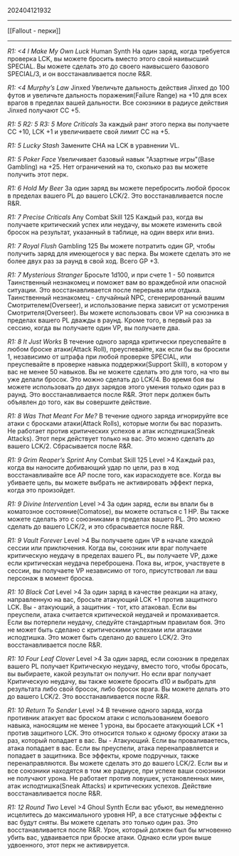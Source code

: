202404121932
***
[[Fallout - перки]]
***
*R1: <4*
*I Make My Own Luck*
Human
Synth
На один заряд, когда требуется проверка LCK, вы можете бросить вместо этого свой наивысший SPECIAL. 
Вы можете сделать это до своего наивысшего базового SPECIAL/3, и он восстанавливается после R&R.

*R1: <4*
*Murphy’s Law*
Jinxed
Увеличьте дальность действия Jinxed до 100 футов 
и увеличьте дальность поражения(Failure Range) на +10 для всех врагов в пределах вашей дальности. 
Все союзники в радиусе действия Jinxed получают CC +5.

*R1: 5*
*R2: 5*
*R3: 5*
*More Criticals*
За каждый ранг этого перка вы получаете CC +10, LCK +1 и увеличиваете свой лимит CC на +5.

*R1: 5*
*Lucky Stash*
Замените CHA на LCK в уравнении VL.

*R1: 5*
*Poker Face*
Увеличивает базовый навык "Азартные игры"(Base Gambling) на +25. 
Нет ограничений на то, сколько раз вы можете получить этот перк.

*R1: 6*
*Hold My Beer*
За один заряд вы можете перебросить любой бросок в пределах вашего PL до вашего LCK/2. 
Это восстанавливается после R&R.

*R1: 7*
*Precise Criticals*
Any Combat Skill 125
Каждый раз, когда вы получаете критический успех или неудачу, 
вы можете изменить свой бросок на результат, указанный в таблице, 
на один вверх или вниз.

*R1: 7*
*Royal Flush*
Gambling 125
Вы можете потратить один GP, чтобы получить заряд для имеющегося у вас перка. 
Вы можете сделать это не более двух раз за раунд в свой ход. 
Всего GP +3.

*R1: 7*
*Mysterious Stranger*
Бросьте 1d100, и при счете 1 - 50 появится Таинственный незнакомец и поможет вам во враждебной или опасной ситуации. 
Это восстанавливается после перерыва или отдыха. 
Таинственный незнакомец - случайный NPC, сгенерированный вашим Смотрителем(Overseer), 
и использование перка зависит от усмотрения Смотрителя(Overseer). 
Вы можете использовать свои VP на союзника в пределах вашего PL дважды в раунд. 
Кроме того, в первый раз за сессию, когда вы получаете один VP, вы получаете два.

*R1: 8*
*It Just Works*
В течение одного заряда критически преуспевайте в любом броске атаки(Attack Roll), 
преуспевайте, как если бы вы бросили 1, независимо от штрафа при любой проверке SPECIAL, 
или преуспевайте в проверке навыка поддержки(Support Skill), в котором у вас не менее 50 навыков. 
Вы не можете сделать это для того, на что вы уже делали бросок. 
Это можно сделать до LCK/4. 
Во время боя вы можете использовать до двух зарядов этого умения только один раз в раунд. 
Это восстанавливается после R&R. 
Этот перк должен быть объявлен до того, как вы совершите действие.

*R1: 8*
*Was That Meant For Me?*
В течение одного заряда игнорируйте все атаки с бросками атаки(Attack Rolls), которые могли бы вас поразить. 
Не работает против критических успехов и атак исподтишка(Sneak Attacks). 
Этот перк действует только на вас. 
Это можно сделать до вашего LCK/2. 
Сбрасывается после R&R.

*R1: 9*
*Grim Reaper’s Sprint*
Any Combat Skill 125
Level >4
Каждый раз, когда вы наносите добивающий удар по цели, раз в ход восстанавливайте все AP после того, как израсходуете все. 
Когда вы убиваете цель, вы можете выбрать не активировать эффект перка, когда это произойдет.

*R1: 9*
*Divine Intervention*
Level >4
За один заряд, если вы впали бы в коматозное состояние(Comatose), вы можете остаться с 1 HP. 
Вы также можете сделать это с союзниками в пределах вашего PL. 
Это можно сделать до вашего LCK/2, и это сбрасывается после R&R.

*R1: 9*
*Vault Forever*
Level >4
Вы получаете один VP в начале каждой сессии или приключения. 
Когда вы, союзник или враг получаете критическую неудачу в пределах вашего PL, 
вы получаете VP, даже если критическая неудача переброшена. 
Пока вы, игрок, участвуете в сессии, вы получаете VP независимо от того, 
присутствовал ли ваш персонаж в момент броска.

*R1: 10*
*Black Cat*
Level >4
За один заряд в качестве реакции на атаку, направленную на вас, 
бросьте атакующий LCK +1 против защитного LCK. 
Вы - атакующий, а защитник - тот, кто атаковал. 
Если вы преуспели, атака считается критической неудачей и промахивается. 
Если вы потерпели неудачу, следуйте стандартным правилам боя. 
Это не может быть сделано с критическими успехами или атаками исподтишка. 
Это может быть сделано до вашего LCK/2. 
Это восстанавливается после R&R.

*R1: 10*
*Four Leaf Clover*
Level >4
За один заряд, если союзник в пределах вашего PL получает Критическую неудачу, 
вместо того, чтобы бросать, вы выбираете, какой результат он получит. 
Но если враг получает Критическую неудачу, 
вы также можете бросить d10 и выбрать для результата либо свой бросок, либо бросок врага. 
Вы можете делать это до вашего LCK/2. 
Это восстанавливается после R&R.

*R1: 10*
*Return To Sender*
Level >4
В течение одного заряда, когда противник атакует вас броском атаки с использованием боевого навыка, 
наносящим не менее 1 урона, вы бросаете атакующий LCK +1 против защитного LCK. 
Это относится только к одному броску атаки за раз, который попадает в вас. 
Вы - Атакующий. 
Если вы проваливаетесь, атака попадает в вас. 
Если вы преуспели, атака перенаправляется и попадает в защитника. 
Все эффекты, кроме подручных, также перенаправляются. 
Вы можете сделать это до вашего LCK/2. 
Если вы и все союзники находятся в том же радиусе, при успехе ваши союзники не получают урона. 
Не работает против ловушек, установленных мин, атак исподтишка(Sneak Attacks) и критических успехов. 
Действие восстанавливается после R&R.

*R1: 12*
*Round Two*
Level >4
Ghoul
Synth
Если вас убьют, вы немедленно исцелитесь до максимального уровня HP, 
а все статусные эффекты с вас будут сняты. 
Вы можете сделать это только один раз. 
Это восстанавливается после R&R. 
Урон, который должен был бы мгновенно убить вас, удваивается при броске атаки. 
Однако если урон выше удвоенного, этот перк не активируется.